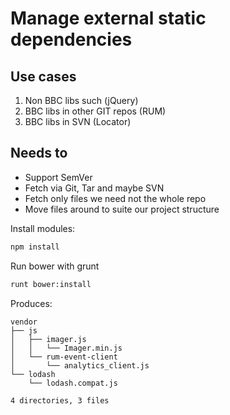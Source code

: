 # Manage external static dependencies

## Use cases

1. Non BBC libs such (jQuery)
2. BBC libs in other GIT repos (RUM)
3. BBC libs in SVN (Locator)

## Needs to

- Support SemVer
- Fetch via Git, Tar and maybe SVN
- Fetch only files we need not the whole repo
- Move files around to suite our project structure

Install modules:

```sh
npm install
```

Run bower with grunt
```sh
runt bower:install
```

Produces:
```
vendor
├── js
│   ├── imager.js
│   │   └── Imager.min.js
│   └── rum-event-client
│       └── analytics_client.js
└── lodash
    └── lodash.compat.js

4 directories, 3 files
```

